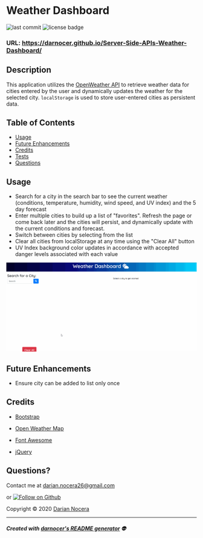 # Weather Dashboard

![last commit](https://img.shields.io/github/last-commit/darnocer/Server-Side-APIs-Weather-Dashboard?style=flat-square) ![license badge](https://img.shields.io/github/license/darnocer/Server-Side-APIs-Weather-Dashboard?style=flat-square)

### URL: https://darnocer.github.io/Server-Side-APIs-Weather-Dashboard/

## Description

This application utilizes the [OpenWeather API](https://openweathermap.org/api) to retrieve weather data for cities entered by the user and dynamically updates the weather for the selected city. `localStorage` is used to store user-entered cities as persistent data.

## Table of Contents

- [Usage](#usage)
- [Future Enhancements](#future-enhancements)
- [Credits](#Credits)
- [Tests](#tests)
- [Questions](#questions)

## Usage

- Search for a city in the search bar to see the current weather (conditions, temperature, humidity, wind speed, and UV index) and the 5 day forecast
- Enter multiple cities to build up a list of "favorites". Refresh the page or come back later and the cities will persist, and dynamically update with the current conditions and forecast.
- Switch between cities by selecting from the list
- Clear all cities from localStorage at any time using the "Clear All" button
- UV Index background color updates in accordance with accepted danger levels associated with each value

![demo](./Assets/images/demo.gif)

## Future Enhancements

- Ensure city can be added to list only once

## Credits

- [Bootstrap](https://getbootstrap.com/)

- [Open Weather Map](https://openweathermap.org/api)

- [Font Awesome](https://fontawesome.com/)

- [jQuery](https://jquery.com/)

## Questions?

Contact me at [darian.nocera26@gmail.com](mailto:darian.nocera26@gmail.com)

or [![Follow on Github](https://img.shields.io/github/followers/darnocer?label=Follow&style=social)](http://www.github.com/darnocer)

Copyright © 2020 [Darian Nocera](http://www.github.com/darnocer)

---

##### _Created with [darnocer's README generator](https://github.com/darnocer/Node.js-and-ES6-README-Generator)_ 👽
